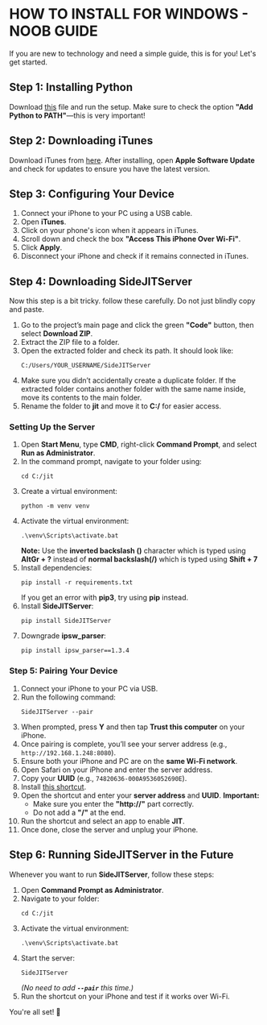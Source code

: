 # HOW TO INSTALL FOR WINDOWS - NOOB GUIDE

If you are new to technology and need a simple guide, this is for you! Let's get started.

## Step 1: Installing Python

Download [this](https://www.python.org/downloads/release/python-3119/) file and run the setup. Make sure to check the option **"Add Python to PATH"**—this is very important!

## Step 2: Downloading iTunes

Download iTunes from [here](https://www.apple.com/itunes/download/win64). After installing, open **Apple Software Update** and check for updates to ensure you have the latest version.

## Step 3: Configuring Your Device

1. Connect your iPhone to your PC using a USB cable.
2. Open **iTunes**.
3. Click on your phone's icon when it appears in iTunes.
4. Scroll down and check the box **"Access This iPhone Over Wi-Fi"**.
5. Click **Apply**.
6. Disconnect your iPhone and check if it remains connected in iTunes.

## Step 4: Downloading SideJITServer

Now this step is a bit tricky. follow these carefully. Do not just blindly copy and paste.
1. Go to the project’s main page and click the green **"Code"** button, then select **Download ZIP**.
2. Extract the ZIP file to a folder.
3. Open the extracted folder and check its path. It should look like:
   ```
   C:/Users/YOUR_USERNAME/SideJITServer
   ```
4. Make sure you didn’t accidentally create a duplicate folder. If the extracted folder contains another folder with the same name inside, move its contents to the main folder.
5. Rename the folder to **jit** and move it to **C:/** for easier access.

### Setting Up the Server

1. Open **Start Menu**, type **CMD**, right-click **Command Prompt**, and select **Run as Administrator**.
2. In the command prompt, navigate to your folder using:
   ```
   cd C:/jit
   ```
3. Create a virtual environment:
   ```
   python -m venv venv
   ```
4. Activate the virtual environment:
   ```
   .\venv\Scripts\activate.bat
   ```
   **Note:** Use the **inverted backslash (\)** character which is typed using **AltGr + ?** instead of **normal backslash(/)** which is typed using **Shift + 7** 
5. Install dependencies:
   ```
   pip install -r requirements.txt
   ```
   If you get an error with **pip3**, try using **pip** instead.
6. Install **SideJITServer**:
   ```
   pip install SideJITServer
   ```
7. Downgrade **ipsw_parser**:
   ```
   pip install ipsw_parser==1.3.4
   ```

### Step 5: Pairing Your Device

1. Connect your iPhone to your PC via USB.
2. Run the following command:
   ```
   SideJITServer --pair
   ```
3. When prompted, press **Y** and then tap **Trust this computer** on your iPhone.
4. Once pairing is complete, you’ll see your server address (e.g., `http://192.168.1.248:8080`).
5. Ensure both your iPhone and PC are on the **same Wi-Fi network**.
6. Open Safari on your iPhone and enter the server address.
7. Copy your **UUID** (e.g., `74820636-000A9536052690E`).
8. Install [this shortcut](https://www.icloud.com/shortcuts/b0ffc9c3f0e74e7a8f8052c89fa322cf).
9. Open the shortcut and enter your **server address** and **UUID**.
   **Important:**
   - Make sure you enter the **"http\://"** part correctly.
   - Do not add a **"/"** at the end.
10. Run the shortcut and select an app to enable **JIT**.
11. Once done, close the server and unplug your iPhone.

## Step 6: Running SideJITServer in the Future

Whenever you want to run **SideJITServer**, follow these steps:

1. Open **Command Prompt as Administrator**.
2. Navigate to your folder:
   ```
   cd C:/jit
   ```
3. Activate the virtual environment:
   ```
   .\venv\Scripts\activate.bat
   ```
4. Start the server:
   ```
   SideJITServer
   ```
   *(No need to add ********`--pair`******** this time.)*
5. Run the shortcut on your iPhone and test if it works over Wi-Fi.

You're all set! 🎉

